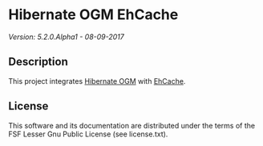 # Hibernate OGM EhCache

*Version: 5.2.0.Alpha1 - 08-09-2017*

## Description

This project integrates [Hibernate OGM](http://hibernate.org/ogm/) with [EhCache](http://www.ehcache.org/).

## License

This software and its documentation are distributed under the terms of the
FSF Lesser Gnu Public License (see license.txt).
